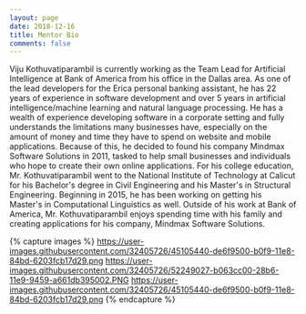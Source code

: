 ```yaml
---
layout: page
date: 2018-12-16
title: Mentor Bio
comments: false
---
```


Viju Kothuvatiparambil is currently working as the Team Lead for Artificial Intelligence at Bank of America from his office in the Dallas area. As one of the lead developers for the Erica personal banking assistant, he has 22 years of experience in software development and over 5 years in artificial intelligence/machine learning and natural language processing. He has a wealth of experience developing software in a corporate setting and fully understands the limitations many businesses have, especially on the amount of money and time they have to spend on website and mobile applications. Because of this, he decided to found his company Mindmax Software Solutions in 2011, tasked to help small businesses and individuals who hope to create their own online applications.
For his college education, Mr. Kothuvatiparambil went to the National Institute of Technology at Calicut for his Bachelor's degree in Civil Engineering and his Master's in Structural Engineering. Beginning in 2015, he has been working on getting his Master's in Computational Linguistics as well. 
Outside of his work at Bank of America, Mr. Kothuvatiparambil enjoys spending time with his family and creating applications for his company, Mindmax Software Solutions. 

{% capture images %}
    https://user-images.githubusercontent.com/32405726/45105440-de6f9500-b0f9-11e8-84bd-6203fcb17d29.png
    https://user-images.githubusercontent.com/32405726/52249027-b063cc00-28b6-11e9-9459-a661db395002.PNG
    https://user-images.githubusercontent.com/32405726/45105440-de6f9500-b0f9-11e8-84bd-6203fcb17d29.png
{% endcapture %}

